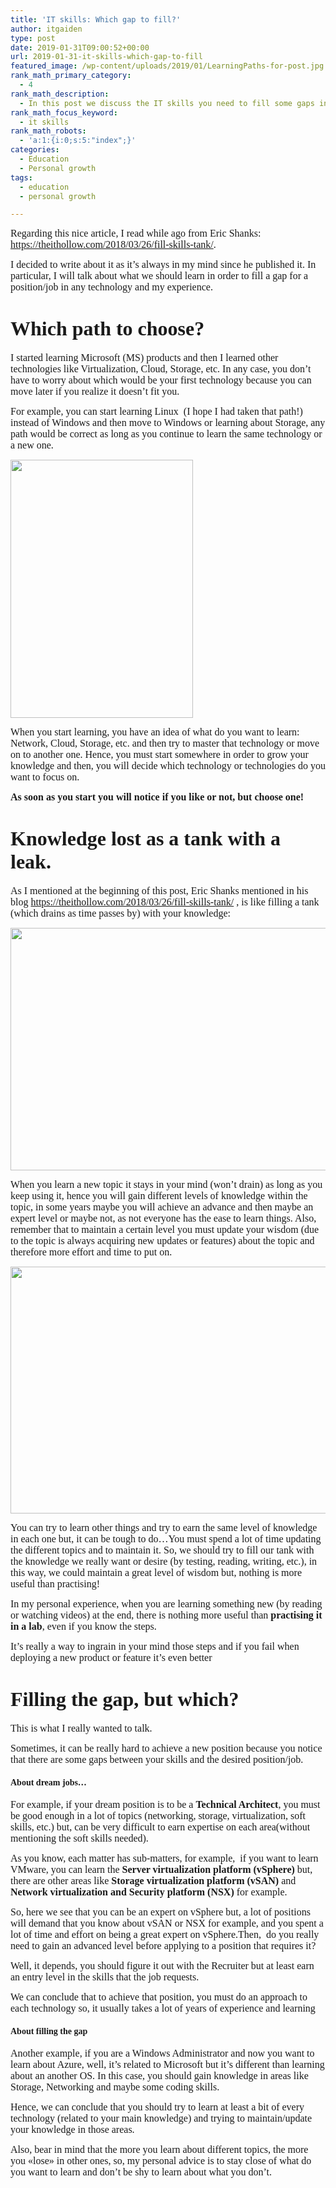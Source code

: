 ```yaml
---
title: 'IT skills: Which gap to fill?'
author: itgaiden
type: post
date: 2019-01-31T09:00:52+00:00
url: 2019-01-31-it-skills-which-gap-to-fill
featured_image: /wp-content/uploads/2019/01/LearningPaths-for-post.jpg
rank_math_primary_category:
  - 4
rank_math_description:
  - In this post we discuss the IT skills you need to fill some gaps in order to achieve a position or goal.
rank_math_focus_keyword:
  - it skills
rank_math_robots:
  - 'a:1:{i:0;s:5:"index";}'
categories:
  - Education
  - Personal growth
tags:
  - education
  - personal growth

---
```

<span style="font-family: Didact Gothic; font-size: 16px;">Regarding this nice article, I read while ago from <span class="username u-dir" dir="ltr">Eric Shanks</span>: <a href="https://theithollow.com/2018/03/26/fill-skills-tank/">https://theithollow.com/2018/03/26/fill-skills-tank/</a>.</span>

<span style="font-family: Didact Gothic; font-size: 16px;">I decided to write about it as it&#8217;s always in my mind since he published it. In particular, I will talk about what we should learn in order to fill a gap for a position/job in any technology and my experience.<br /> </span>

# <span style="font-family: Didact Gothic; font-size: 32px;">Which path to choose?</span>

 <span style="font-family: Didact Gothic; font-size: 16px;">I started learning Microsoft (MS) products and then I learned other technologies like Virtualization, Cloud, Storage, etc. In any case, you don&#8217;t have to worry about which would be your first technology because you can move later if you realize it doesn&#8217;t fit you. </span>

<span style="font-family: Didact Gothic; font-size: 16px;">For example, you can start learning Linux  (I hope I had taken that path!) instead of Windows and then move to Windows or learning about Storage, any path would be correct as long as you continue to learn the same technology or a new one.</span>

<img loading="lazy" class="alignnone wp-image-548" src="/wp-content/uploads/2019/01/LearningPaths-for-post-212x300.jpg" alt="" width="292" height="413" srcset="/wp-content/uploads/2019/01/LearningPaths-for-post-212x300.jpg 212w, /wp-content/uploads/2019/01/LearningPaths-for-post.jpg 429w" sizes="(max-width: 292px) 100vw, 292px" /> 

<span style="font-size: 16px; font-family: Didact Gothic;">When you start learning, you have an idea of what do you want to learn: Network, Cloud, Storage, etc. and then try to master that technology or move on to another one. Hence, you must start somewhere in order to grow your knowledge and then, you will decide which technology or technologies do you want to focus on.</span>

<span style="font-size: 16px; font-family: Didact Gothic;"><strong>As soon as you start you will notice if you like or not, but choose one!</strong><br /> </span>

# <span style="font-family: Didact Gothic; font-size: 32px;">Knowledge lost as a tank with a leak.</span>

<span style="font-size: 16px; font-family: Didact Gothic;">As I mentioned at the beginning of this post, Eric Shanks mentioned in his blog <a href="https://theithollow.com/2018/03/26/fill-skills-tank/">https://theithollow.com/2018/03/26/fill-skills-tank/</a> , is like filling a tank (which drains as time passes by) with your knowledge:</span>

<img loading="lazy" class="alignnone wp-image-541" src="/wp-content/uploads/2018/10/Skills_empty-300x224.png" alt="" width="519" height="388" srcset="/wp-content/uploads/2018/10/Skills_empty-300x224.png 300w, /wp-content/uploads/2018/10/Skills_empty-768x573.png 768w, /wp-content/uploads/2018/10/Skills_empty.png 828w" sizes="(max-width: 519px) 100vw, 519px" /> 

<span style="font-family: Didact Gothic; font-size: 16px;">When you learn a new topic it stays in your mind (won&#8217;t drain) as long as you keep using it, hence you will gain different levels of knowledge within the topic, in some years maybe you will achieve an advance and then maybe an expert level or maybe not, as not everyone has the ease to learn things. Also, remember that to maintain a certain level you must update your wisdom (due to the topic is always acquiring new updates or features) about the topic and therefore more effort and time to put on.</span>

<img loading="lazy" class="alignnone wp-image-539" src="/wp-content/uploads/2018/10/Skills_avg-300x223.png" alt="" width="531" height="395" srcset="/wp-content/uploads/2018/10/Skills_avg-300x223.png 300w, /wp-content/uploads/2018/10/Skills_avg-768x572.png 768w, /wp-content/uploads/2018/10/Skills_avg.png 827w" sizes="(max-width: 531px) 100vw, 531px" /> 

<span style="font-family: Didact Gothic; font-size: 12px;"><span style="font-size: 16px;">You can try to learn other things and try to earn the same level of knowledge in each one but, it can be tough to do&#8230;You must spend a lot of time updating the different topics and to maintain it. So, we should try to fill our tank with the knowledge we really want or desire (by testing, reading, writing, etc.), in this way, we could maintain a great level of wisdom but, nothing is more useful than practising!</span><br /> </span>

<span style="font-family: Didact Gothic; font-size: 16px;">In my personal experience, when you are learning something new (by reading or watching videos) at the end, there is nothing more useful than <strong>practising it in a lab</strong>, even if you know the steps. </span>

<span style="font-family: Didact Gothic; font-size: 16px;">It&#8217;s really a way to ingrain in your mind those steps and if you fail when deploying a new product or feature it&#8217;s even better 🙂</span>

# <span style="font-family: Didact Gothic; font-size: 32px;">Filling the gap, but which?</span>

<span style="font-size: 16px; font-family: Didact Gothic;">This is what I really wanted to talk.</span>

<span style="font-size: 16px; font-family: Didact Gothic;">Sometimes, it can be really hard to achieve a new position because you notice that there are some gaps between your skills and the desired position/job.</span>

#### **<span style="font-family: Didact Gothic;">About dream jobs&#8230;</span>**

<span style="font-family: Didact Gothic; font-size: 16px;">For example, if your dream position is to be a <strong>Technical Architect</strong>, you must be good enough in a lot of topics (networking, storage, virtualization, soft skills, etc.) but, can be very difficult to earn expertise on each area(without mentioning the soft skills needed).<br /> </span>

<span style="font-family: Didact Gothic; font-size: 16px;">As you know, each matter has sub-matters, for example,  if you want to learn VMware, you can learn the <strong>Server virtualization platform (vSphere)</strong> but, there are other areas like <strong>Storage virtualization platform (vSAN)</strong> and <strong>Network virtualization and Security platform (NSX)</strong> for example.</span>

<span style="font-family: Didact Gothic; font-size: 16px;">So, here we see that you can be an expert on vSphere but, a lot of positions will demand that you know about vSAN or NSX for example, and you spent a lot of time and effort on being a great expert on vSphere.Then,  do you really need to gain an advanced level before applying to a position that requires it?</span>

<span style="font-family: Didact Gothic; font-size: 16px;">Well, it depends, you should figure it out with the Recruiter but at least earn an entry level in the skills that the job requests.</span>

<span style="font-family: Didact Gothic; font-size: 16px;">We can conclude that to achieve that position, you must do an approach to each technology so, it usually takes a lot of years of experience and learning</span>

#### **<span style="font-family: Didact Gothic;">About filling the gap</span>**

<span style="font-size: 16px; font-family: Didact Gothic;">Another example, if you are a Windows Administrator and now you want to learn about Azure, well, it&#8217;s related to Microsoft but it&#8217;s different than learning about an another OS. In this case, you should gain knowledge in areas like Storage, Networking and maybe some coding skills.</span>

<span style="font-size: 16px; font-family: Didact Gothic;">Hence, we can conclude that you should try to learn at least a bit of every technology (related to your main knowledge) and trying to maintain/update your knowledge in those areas.</span>

<span style="font-size: 16px; font-family: Didact Gothic;">Also, bear in mind that the more you learn about different topics, the more you «lose» in other ones, so, my personal advice is to stay close of what do you want to learn and don&#8217;t be shy to learn about what you don&#8217;t.</span>

&nbsp;

&nbsp;

&nbsp;

&nbsp;